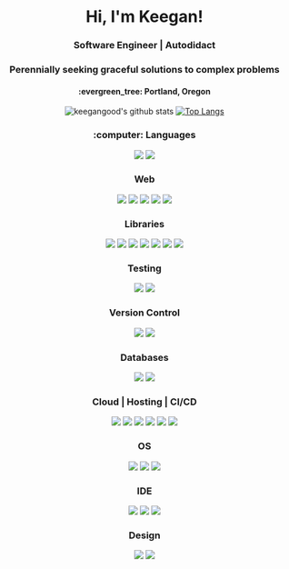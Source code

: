 
<div align="center">
  <h1>Hi, I'm Keegan!</h1>
  
  
  <h3><b>Software Engineer</b> | <b>Autodidact</b></h3>
  <h3>Perennially seeking graceful solutions to complex problems</h3>
  <h4>:evergreen_tree: Portland, Oregon</h4>

 ![keegangood's github stats](https://github-readme-stats.vercel.app/api?username=perennialAutodidact&theme=dark&show_icons=true&hide_title=true)
  [![Top Langs](https://github-readme-stats.vercel.app/api/top-langs/?username=perennialAutodidact&layout=compact&theme=dark)](https://github.com/perennialAutodidact/github-readme-stats)
  
  <h3>:computer: Languages</h3>
  <img src="https://img.shields.io/badge/Python-3776AB?style=for-the-badge&logo=python&logoColor=white"/>
    <img src="https://img.shields.io/badge/JavaScript-F7DF1E?style=for-the-badge&logo=javascript&logoColor=black"/>
    
  <h3>Web</h3>
  <img src="https://img.shields.io/badge/html5-%23E34F26.svg?style=for-the-badge&logo=html5&logoColor=white"/>
  <img src="https://img.shields.io/badge/css3-%231572B6.svg?style=for-the-badge&logo=css3&logoColor=white"/>
  <img src="https://img.shields.io/badge/Sass-CC6699?style=for-the-badge&logo=sass&logoColor=white"/>
  <img src="https://img.shields.io/badge/Bootstrap-563D7C?style=for-the-badge&logo=bootstrap&logoColor=white"/>
    <img src="https://img.shields.io/badge/Markdown-000000?style=for-the-badge&logo=markdown&logoColor=white"/>
  
  <h3>Libraries</h3>
 <img src="https://img.shields.io/badge/Django-092E20?style=for-the-badge&logo=django&logoColor=white"/>
  <img src="https://img.shields.io/badge/DJANGO-REST-ff1709?style=for-the-badge&logo=django&logoColor=white&color=ff1709&labelColor=gray"/>
  <img src="https://img.shields.io/badge/React-20232A?style=for-the-badge&logo=react&logoColor=61DAFB"/>
  <img src="https://img.shields.io/badge/Redux-593D88?style=for-the-badge&logo=redux&logoColor=white"/>
    <img src ="https://img.shields.io/badge/React_Router-CA4245?style=for-the-badge&logo=react-router&logoColor=white"/>
<img src ="https://img.shields.io/badge/Next-black?style=for-the-badge&logo=next.js&logoColor=white"/>
    <img src ="https://img.shields.io/badge/green%20sock-88CE02?style=for-the-badge&logo=greensock&logoColor=white"/>
  
  <h3>Testing</h3>
    <img src="https://img.shields.io/badge/Jest-323330?style=for-the-badge&logo=Jest&logoColor=white"/>
  <img src="https://img.shields.io/badge/testing%20library-323330?style=for-the-badge&logo=testing-library&logoColor=red"/>

  <h3>Version Control</h3>
  <img src="https://img.shields.io/badge/GIT-E44C30?style=for-the-badge&logo=git&logoColor=white"/>
    <img src ="https://img.shields.io/badge/GitHub-100000?style=for-the-badge&logo=github&logoColor=white"/>
  
  <h3>Databases</h3>
  <img src ="https://img.shields.io/badge/SQLite-07405E?style=for-the-badge&logo=sqlite&logoColor=white"/>
  <img src ="https://img.shields.io/badge/PostgreSQL-316192?style=for-the-badge&logo=postgresql&logoColor=white"/>
  
  <h3>Cloud | Hosting | CI/CD</h3>
  <img src="https://img.shields.io/badge/GitHub_Actions-2088FF?style=for-the-badge&logo=github-actions&logoColor=white"/>
  <img src="https://img.shields.io/badge/circle%20ci-%23161616.svg?style=for-the-badge&logo=circleci&logoColor=white"/>
  <img src="https://img.shields.io/badge/Heroku-430098?style=for-the-badge&logo=heroku&logoColor=white"/>
  <img src="https://img.shields.io/badge/Firebase-039BE5?style=for-the-badge&logo=Firebase&logoColor=white"/>
  <img src ="https://img.shields.io/badge/Amazon_AWS-FF9900?style=for-the-badge&logo=amazonaws&logoColor=white"/>
  <img src ="https://img.shields.io/badge/Netlify-00C7B7?style=for-the-badge&logo=netlify&logoColor=white"/>
  
  
  <h3>OS</h3>
  <img src ="https://img.shields.io/badge/Linux-FCC624?style=for-the-badge&logo=linux&logoColor=black"/>
    <img src ="https://img.shields.io/badge/Windows-0078D6?style=for-the-badge&logo=windows&logoColor=white"/>
    <img src ="https://img.shields.io/badge/mac%20os-000000?style=for-the-badge&logo=apple&logoColor=white"/>
  
  <h3>IDE</h3>
      <img src ="https://img.shields.io/badge/Visual_Studio_Code-0078D4?style=for-the-badge&logo=visual%20studio%20code&logoColor=white"/>
      <img src ="https://img.shields.io/badge/NeoVim-%2357A143.svg?&style=for-the-badge&logo=neovim&logoColor=white"/>
      <img src ="https://img.shields.io/badge/tmux-1BB91F?style=for-the-badge&logo=tmux&logoColor=white"/>
  
  <h3>Design</h3>
  <img src ="https://img.shields.io/badge/Gimp-657D8B?style=for-the-badge&logo=gimp&logoColor=FFFFFF"/>
  <img src ="https://img.shields.io/badge/Inkscape-e0e0e0?style=for-the-badge&logo=inkscape&logoColor=080A13"/>

  
  <br/>
  <br/>

</div>

<!--
**keegangood/keegangood** is a ✨ _special_ ✨ repository because its `README.md` (this file) appears on your GitHub profile.
Here are some ideas to get you started:

- 🔭 I’m currently working o
- 🌱 I’m currently learning ...
- 👯 I’m looking to collaborate on ...
- 🤔 I’m looking for help with ...
- 💬 Ask me about ...
- 📫 How to reach me: ...
- 😄 Pronouns: ...
- ⚡ Fun fact: ...
-->
